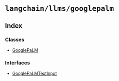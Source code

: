 `langchain/llms/googlepalm`
===========================

Index[](#index "Direct link to Index")
---------------------------------------

### Classes[](#classes "Direct link to Classes")

*   [GooglePaLM](/docs/api/llms_googlepalm/classes/GooglePaLM)

### Interfaces[](#interfaces "Direct link to Interfaces")

*   [GooglePaLMTextInput](/docs/api/llms_googlepalm/interfaces/GooglePaLMTextInput)